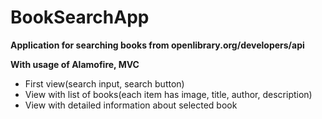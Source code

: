 # BookSearchApp

**Application for searching books from openlibrary.org/developers/api**

**With usage of Alamofire, MVC**

- First view(search input, search button)
- View with list of books(each item has image, title, author, description)
- View with detailed information about selected book
